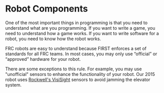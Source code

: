 # Robot Components

One of the most important things in programming is that you need to understand what are you programming. If you want to write a game, you need to understand how a game works. If you want to write software for a robot, you need to know how the robot works.

FRC robots are easy to understand because FIRST enforces a set of standards for all FRC teams. In most cases, you may only use “official” or “approved” hardware for your robot.

There are some exceptions to this rule. For example, you may use "unofficial" sensors to enhance the functionality of your robot. Our 2015 robot uses [Rockwell's VisiSight](http://ab.rockwellautomation.com/Sensors-Switches/Miniature-Photoelectric-Sensors/VisiSight-Photoelectric-Sensors) sensors to avoid jamming the elevator system.




